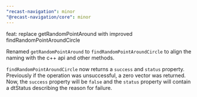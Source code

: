 ```yaml
---
"recast-navigation": minor
"@recast-navigation/core": minor
---
```


feat: replace getRandomPointAround with improved findRandomPointAroundCircle

Renamed `getRandomPointAround` to `findRandomPointAroundCircle` to align the naming with the c++ api and other methods.

`findRandomPointAroundCircle` now returns a `success` and `status` property. Previously if the operation was unsuccessful, a zero vector was returned. Now, the `success` property will be `false` and the `status` property will contain a dtStatus describing the reason for failure.
